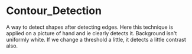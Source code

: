 # Contour_Detection
A way to detect shapes after detecting edges.
Here this technique is applied on a picture of hand and ie clearly detects it.
Background isn't uniformly white. If we change a threshold a little, it detects a little contrast also.
